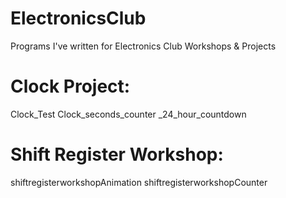 # ElectronicsClub
Programs I've written for Electronics Club Workshops &amp; Projects

# Clock Project:

Clock_Test
Clock_seconds_counter
_24_hour_countdown

# Shift Register Workshop:

shiftregisterworkshopAnimation
shiftregisterworkshopCounter
